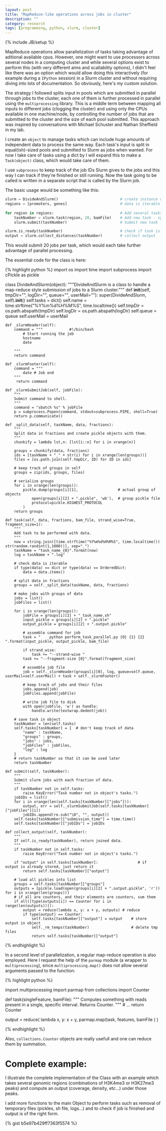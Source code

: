 ```yaml
---
layout: post
title: "MapReduce-like operations across jobs in cluster"
description: ""
category: research
tags: [programming, python, slurm, cluster]
---
```

{% include JB/setup %}


MapReduce operations allow parallelization of tasks taking advantage of aditional available cpus. However, one might want to use processors across several nodes in a computing cluster and while several options exist to perform this (with very different aims and scallability options), I didn't feel like there was an option which would allow doing this interactively (for example during a `IPython` session) in a Slurm cluster and without requiring diving into lots of documentation. So obviously, here's my custom solution.

The strategy I followed splits input in pools which are submitted in parallel through jobs to the cluster, each one of them is further processed in parallel using the `multiprocessing` library. This is a middle term between mapping all inputs to different jobs (clogging the cluster) and using only the CPUs available in one machine/node, by controlling the number of jobs that are submitted to the cluster and the size of each pool submitted. This approach was inspired by conversations with Michael Schuster and Nathan Sheffield in my lab.

I create an `object` to manage tasks which can include huge amounts of independent data to process the same way. Each task's input is split in equal(ish)-sized pools and submitted to Slurm as jobs when wanted. For now I take care of tasks using a dict by I will expand this to make a `Task(object)` class, which would take care of them.

I use `subprocess` to keep track of the job IDs Slurm gives to the jobs and this way I can track if they're finished or still running.
Now the task going to be called is written in a separate script that is called by the Slurm job.

The basic usage would be something like this:

```python
slurm = DivideAndSlurm() 							# create instance of object
regions = [promoters, genes]						# data is iterable with iterables - each is a separate task with multiple regions
											
for region in regions:								# Add several tasks:
    taskNumber = slurm.task(region, 20, bamFile) 	# Add new task - syntax: data, fractions, *aditional arguments
    slurm.submit(taskNumber)     					# Submit new task

slurm.is_ready(taskNumber)							# check if task is done
output = slurm.collect_distances(taskNumber)		# collect output
```
This would submit 20 jobs per task, which would each take further advantage of parallel processing.

The essential code for the class is here:

{% highlight python %}
import os
import time
import subprocess
import cPickle as pickle

class DivideAndSlurm(object):
    """DivideAndSlurm is a class to handle a map-reduce style submission of jobs to a Slurm cluster."""
    def __init__(self, tmpDir="", logDir="", queue="", userMail=""):
        super(DivideAndSlurm, self).__init__()
        self.tasks = dict()
        self.name = time.strftime("%Y%m%d%H%M%S", time.localtime())
        self.tmpDir = os.path.abspath(tmpDir)
        self.logDir = os.path.abspath(logDir)
        self.queue = queue
        self.userMail = userMail
 
    def _slurmHeader(self):
        command = """            #!/bin/bash
            # Start running the job
            hostname
            date

        """ 
        return command
 
    def _slurmFooter(self):
        command = """
            date # Job end
        """
         return command
 
    def _slurmSubmitJob(self, jobFile):
        """
        Submit command to shell.
        """
        command = "sbatch %s" % jobFile
        p = subprocess.Popen(command, stdout=subprocess.PIPE, shell=True)
        return p.communicate()
 
    def _split_data(self, taskName, data, fractions):
        """
        Split data in fractions and create pickle objects with them.
        """
        chunkify = lambda lst,n: [lst[i::n] for i in xrange(n)]
 
        groups = chunkify(data, fractions)
        ids = [taskName + "_" + str(i) for i in xrange(len(groups))]
        files = [os.path.join(self.tmpDir, ID) for ID in ids]
        
        # keep track of groups in self
        groups = zip(ids, groups, files)
 
        # serialize groups
        for i in xrange(len(groups)):
            pickle.dump(groups[i][1],                  # actual group of objects
                open(groups[i][2] + ".pickle", 'wb'),  # group pickle file
                protocol=pickle.HIGHEST_PROTOCOL
            )
        return groups
 
    def task(self, data, fractions, bam_file, strand_wise=True, fragment_size=1):
        """
        Add task to be performed with data.
        """
        now = string.join([time.strftime("%Y%m%d%H%M%S", time.localtime()) str(random.randint(1,1000))], sep="_")
        taskName = "task_name_{0}".format(now)
        log = taskName + ".log"
 
        # check data is iterable
        if type(data) == dict or type(data) == OrderedDict:
            data = data.items()
 
        # split data in fractions
        groups = self._split_data(taskName, data, fractions)
 
        # make jobs with groups of data
        jobs = list()
        jobFiles = list()
 
        for i in xrange(len(groups)):
            jobFile = groups[i][2] + "_task_name.sh"
            input_pickle = groups[i][2] + ".pickle"
            output_pickle = groups[i][2] + ".output.pickle"
 
            # assemble command for job
            task = "    python perform_task_parallel.py {0} {1} {2} ".format(input_pickle, output_pickle, bam_file)
 
            if strand_wise:
                task += "--strand-wise "
            task += "--fragment-size {0}".format(fragment_size)
 
            # assemble job file
            job = self._slurmHeader(groups[i][0], log, queue=self.queue, userMail=self.userMail) + task + self._slurmFooter()
 
            # keep track of jobs and their files
            jobs.append(job)
            jobFiles.append(jobFile)
 
            # write job file to disk
            with open(jobFile, 'w') as handle:
                handle.write(textwrap.dedent(job))
 
        # save task in object
        taskNumber = len(self.tasks)
        self.tasks[taskNumber] = {  # don't keep track of data
            "name" : taskName,
            "groups" : groups,
            "jobs" : jobs,
            "jobFiles" : jobFiles,
            "log" : log
        }
        # return taskNumber so that it can be used later
        return taskNumber
 
    def submit(self, taskNumber):
        """
        Submit slurm jobs with each fraction of data.
        """
        if taskNumber not in self.tasks:
            raise KeyError("Task number not in object's tasks.")
        jobIDs = list()
        for i in xrange(len(self.tasks[taskNumber]["jobs"])):
            output, err = self._slurmSubmitJob(self.tasks[taskNumber]["jobFiles"][i])
            jobIDs.append(re.sub("\D", "", output))
        self.tasks[taskNumber]["submission_time"] = time.time()
        self.tasks[taskNumber]["jobIDs"] = jobIDs

    def collect_output(self, taskNumber):
        """
        If self.is_ready(taskNumber), return joined data.
        """
        if taskNumber not in self.tasks:
            raise KeyError("Task number not in object's tasks.")
 
        if "output" in self.tasks[taskNumber]:                  # if output is already stored, just return it
            return self.tasks[taskNumber]["output"]
 
        # load all pickles into list
        groups = self.tasks[taskNumber]["groups"]
        outputs = [pickle.load(open(groups[i][2] + ".output.pickle", 'r')) for i in xrange(len(groups))]
        # if all are counters, and their elements are counters, sum them
        if all([type(outputs[i]) == Counter for i in range(len(outputs))]):
            output = reduce(lambda x, y: x + y, outputs) # reduce
            if type(output) == Counter:
                self.tasks[taskNumber]["output"] = output    # store output in object
                self._rm_temps(taskNumber)                   # delete tmp files
                return self.tasks[taskNumber]["output"]
 
{% endhighlight %}

In a second level of parallelization, a regular map-reduce operation is also employed. Here I request the help of the `parmap` module (a wrapper to `multiprocessing`), since `multiprocessing.map()` does not allow several arguments passed to the function:

{% highlight python %}

import multiprocessing
import parmap
from collections import Counter

def task(singleFeature, bamFile):
    """
    Computes something with reads present in a single, specific interval. Returns Counter.
    """
    # ...
    return Counter

output = reduce(
        lambda x, y: x + y,
        parmap.map(task, features, bamFile
        )
    )

{% endhighlight %}

Also, `collections.Counter` objects are really usefull and one can reduce them by summation.

# Complete example:
I illustrate the complete implementation of the Class with an example which takes several genomic regions (combinations of H3K4me3 or H3K27me3 peaks) and compute an output (coverage, density, etc...) under those peaks.

I add more functions to the main Object to perform tasks such as removal of temporary files (pickles, sh file, logs...) and to check if job is finished and output is of the right form.

{% gist b5e97b429ff7363f5574 %}
